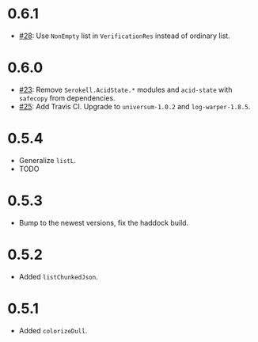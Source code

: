 0.6.1
=====

* [#28](https://github.com/serokell/serokell-util/issues/28):
  Use `NonEmpty` list in `VerificationRes` instead of ordinary list.

0.6.0
=====

* [#23](https://github.com/serokell/serokell-util/issues/23):
  Remove `Serokell.AcidState.*` modules and `acid-state` with `safecopy` from dependencies.
* [#25](https://github.com/serokell/serokell-util/issues/25):
  Add Travis CI. Upgrade to `universum-1.0.2` and `log-warper-1.8.5`.

0.5.4
=====

* Generalize `listL`.
* TODO

0.5.3
=====

* Bump to the newest versions, fix the haddock build.

0.5.2
=====

* Added `listChunkedJson`.

0.5.1
=====

* Added `colorizeDull`.
